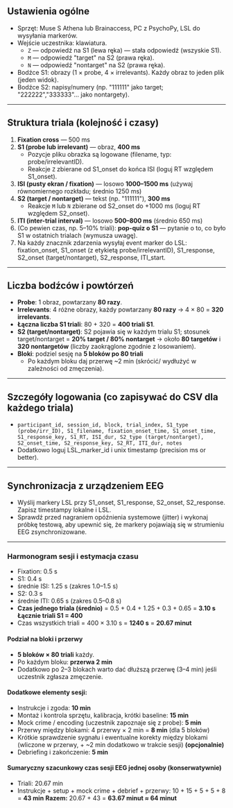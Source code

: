 ## Ustawienia ogólne
- Sprzęt: Muse S Athena lub Brainaccess, PC z PsychoPy, LSL do wysyłania markerów.
- Wejście uczestnika: klawiatura.
  - `Z` — odpowiedź na S1 (lewa ręka) — stała odpowiedź (wszyskie S1).
  - `M` — odpowiedź "target" na S2 (prawa ręka).
  - `N` — odpowiedź "nontarget" na S2 (prawa ręka).
- Bodźce S1: obrazy (1 × probe, 4 × irrelevants). Każdy obraz to jeden plik (jeden widok).
- Bodźce S2: napisy/numery (np. "111111" jako target; "222222","333333"… jako nontargety).
---
## Struktura triala (kolejność i czasy)
1. **Fixation cross** — 500 ms  
2. **S1 (probe lub irrelevant)** — obraz, **400 ms**  
   - Pozycje pliku obrazka są logowane (filename, typ: probe/irrelevantID).  
   - Reakcje `Z` zbierane od S1_onset do końca ISI (loguj RT względem S1_onset).
3. **ISI (pusty ekran / fixation)** — losowo **1000–1500 ms** (używaj równomiernego rozkładu; średnio 1250 ms)  
4. **S2 (target / nontarget)** — tekst (np. "111111"), **300 ms**  
   - Reakcje `M` lub `N` zbierane od S2_onset do +1000 ms (loguj RT względem S2_onset).
5. **ITI (inter-trial interval)** — losowo **500–800 ms** (średnio 650 ms)  
6. (Co pewien czas, np. 5–10% triali): **pop-quiz o S1** — pytanie o to, co było S1 w ostatnich trialach (wymusza uwagę).  
7. Na każdy znacznik zdarzenia wysyłaj event marker do LSL: fixation_onset, S1_onset (z etykietą probe/irrelevantID), S1_response, S2_onset (target/nontarget), S2_response, ITI_start.
---
## Liczba bodźców i powtórzeń
- **Probe**: 1 obraz, powtarzany **80 razy**.  
- **Irrelevants**: 4 różne obrazy, każdy powtarzany **80 razy** → 4 × 80 = **320 irrelevants**.  
- **Łączna liczba S1 triali**: 80 + 320 = **400 triali S1**.
- **S2 (target/nontarget)**: S2 pojawia się w każdym trialu S1; stosunek target/nontarget = **20% target / 80% nontarget** → około **80 targetów** i **320 nontargetów** (liczby zaokrąglone zgodnie z losowaniem).
- **Bloki**: podziel sesję na **5 bloków po 80 triali**
  - Po każdym bloku daj przerwę ~2 min (skrócić/ wydłużyć w zależności od zmęczenia).
---
## Szczegóły logowania (co zapisywać do CSV dla każdego triala)
- `participant_id, session_id, block, trial_index, S1_type (probe/irr_ID), S1_filename, fixation_onset_time, S1_onset_time, S1_response_key, S1_RT, ISI_dur, S2_type (target/nontarget), S2_onset_time, S2_response_key, S2_RT, ITI_dur, notes`
- Dodatkowo loguj LSL_marker_id i unix timestamp (precision ms or better).

---
## Synchronizacja z urządzeniem EEG
- Wyślij markery LSL przy S1_onset, S1_response, S2_onset, S2_response. Zapisz timestampy lokalne i LSL.  
- Sprawdź przed nagraniem opóźnienia systemowe (jitter) i wykonaj próbkę testową, aby upewnić się, że markery pojawiają się w strumieniu EEG zsynchronizowane.

---
### Harmonogram sesji i estymacja czasu
- Fixation: 0.5 s
- S1: 0.4 s
- średnie ISI: 1.25 s (zakres 1.0–1.5 s)
- S2: 0.3 s
- średnie ITI: 0.65 s (zakres 0.5–0.8 s)
- **Czas jednego triala (średnio)** = 0.5 + 0.4 + 1.25 + 0.3 + 0.65 = **3.10 s**
**Łącznie triali S1 = 400**
- Czas wszystkich triali = 400 × 3.10 s = **1240 s** = **20.67 minut**

#### Podział na bloki i przerwy
- **5 bloków × 80 triali** każdy.
- Po każdym bloku: **przerwa 2 min**
- Dodatkowo po 2–3 blokach warto dać dłuższą przerwę (3–4 min) jeśli uczestnik zgłasza zmęczenie.

#### Dodatkowe elementy sesji:
- Instrukcje i zgoda: **10 min**
- Montaż i kontrola sprzętu, kalibracja, krótki baseline: **15 min**
- Mock crime / encoding (uczestnik zapoznaje się z probe): **5 min**
- Przerwy między blokami: 4 przerwy × 2 min = **8 min**  (dla 5 bloków)
- Krótkie sprawdzenie sygnału i ewentualne korekty między blokami (wliczone w przerwy, + ~2 min dodatkowo w trakcie sesji) **(opcjonalnie)**
- Debriefing i zakończenie: **5 min**

#### Sumaryczny szacunkowy czas sesji EEG jednej osoby (konserwatywnie)
- Triali: 20.67 min
- Instrukcje + setup + mock crime + debrief + przerwy: 10 + 15 + 5 + 5 + 8 = **43 min**
**Razem:** 20.67 + 43 = **63.67 minut ≈ 64 minut**